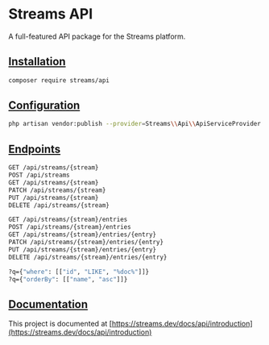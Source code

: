 # Streams API

A full-featured API package for the Streams platform.

## [Installation](https://streams.dev/docs/api/installation)

```bash
composer require streams/api
```

## [Configuration](https://streams.dev/docs/api/configuration)

```bash
php artisan vendor:publish --provider=Streams\\Api\\ApiServiceProvider --tag=config
```

## [Endpoints](https://streams.dev/docs/api/endpoints)

```bash
GET /api/streams/{stream}
POST /api/streams
GET /api/streams/{stream}
PATCH /api/streams/{stream}
PUT /api/streams/{stream}
DELETE /api/streams/{stream}

GET /api/streams/{stream}/entries
POST /api/streams/{stream}/entries
GET /api/streams/{stream}/entries/{entry}
PATCH /api/streams/{stream}/entries/{entry}
PUT /api/streams/{stream}/entries/{entry}
DELETE /api/streams/{stream}/entries/{entry}

?q={"where": [["id", "LIKE", "%doc%"]]}
?q={"orderBy": [["name", "asc"]]}
```

## [Documentation](https://streams.dev/docs/api/introduction)

This project is documented at [https://streams.dev/docs/api/introduction](https://streams.dev/docs/api/introduction)
